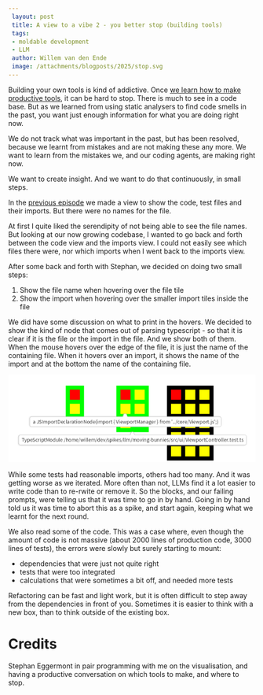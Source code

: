 ```yaml
---
 layout: post
 title: A view to a vibe 2 - you better stop (building tools) 
 tags:
 - moldable development
 - LLM
 author: Willem van den Ende
 image: /attachments/blogposts/2025/stop.svg 
---
```


Building your own tools is kind of addictive. Once [we learn how to make productive tools](/2025/10/13/a-view-to-a-vibe.html), it can be hard to stop. There is much to see in a code base. But as we learned from using static analysers to find code smells in the past, you want just enough information for what you are doing right now. 

We do not track what was important in the past, but has been resolved, because we learnt from mistakes and are not making these any more. We want to learn from the mistakes we, and our coding agents, are making right now.

We want to create insight. And we want to do that continuously, in small steps.

In the [previous episode](/2025/10/13/a-view-to-a-vibe.html) we made a view to show the code, test files and their imports. But there were no names for the file.

At first I quite liked the serendipity of not being able to see the file names. But looking at our now growing codebase, I wanted to go back and forth between the code view and the imports view. I could not easily see which files there were, nor which imports when I went back to the imports view.

After some back and forth with Stephan, we decided on doing two small steps: 
1. Show the file name when hovering over the file tile
2. Show the import when hovering over the smaller import tiles inside the file

We did have some discussion on what to print in the hovers. We decided to show the kind of node that comes out of parsing typescript - so that it is clear if it is the file or the import in the file. And we show both of them. When the mouse hovers over the edge of the file, it is just the name of the containing file. When it hovers over an import, it shows the name of the import and at the bottom the name of the containing file.

![Screenshot, two test files with green border, one implementation file. Two hovers, one with an import, one with a file name](/attachments/blogposts/2025/show-imports-in-view-and-filename.png)

While some tests had reasonable imports, others had too many. And it was getting worse as we iterated. More often than not, LLMs find it a lot easier to write code than to re-rwite or remove it. So the blocks, and our failing prompts, were telling us that it was time to go in by hand. Going in by hand told us it was time to abort this as a spike, and start again, keeping what we learnt for the next round.

We also read some of the code. This was a case where, even though the amount of code is not massive (about 2000 lines of production code, 3000 lines of tests), the errors were slowly but surely starting to mount:

- dependencies that were just not quite right
- tests that were too integrated
- calculations that were sometimes a bit off, and needed more tests

Refactoring can be fast and light work, but it is often difficult to step away from the dependencies in front of you. Sometimes it is easier to think with a new box, than to think outside of the existing box.

# Credits

Stephan Eggermont in pair programming with me on the visualisation, and having a productive conversation on which tools to make, and where to stop.
